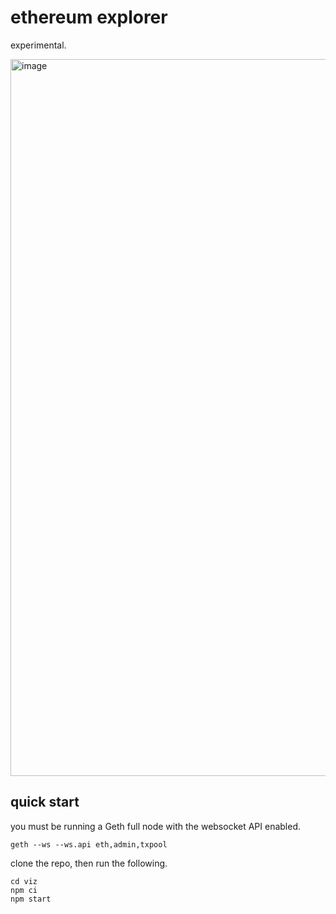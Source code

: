 # ethereum explorer

experimental.

<img width="1147" alt="image" src="https://user-images.githubusercontent.com/169280/125217912-a4924600-e276-11eb-8ccf-ab37dc7e7012.png">

## quick start

you must be running a Geth full node with the websocket API enabled.

```
geth --ws --ws.api eth,admin,txpool
```

clone the repo, then run the following.

```
cd viz
npm ci
npm start
```
